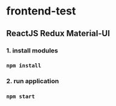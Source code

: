 # frontend-test
## ReactJS Redux Material-UI

### 1. install modules
### `npm install`

### 2. run application
### `npm start`